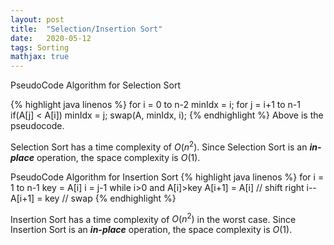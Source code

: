 ```yaml
---
layout: post
title:  "Selection/Insertion Sort"
date:   2020-05-12
tags: Sorting
mathjax: true
---
```


PseudoCode Algorithm for Selection Sort

{% highlight java linenos %}
for i = 0 to n-2
  minIdx = i;
  for j = i+1 to n-1
    if(A[j] < A[i]) minIdx = j;
  swap(A, minIdx, i);
{% endhighlight %}
Above is the pseudocode.

Selection Sort has a time complexity of $O(n^2)$. Since Selection Sort is an ***in-place*** operation, the space complexity is $O(1)$.

PseudoCode Algorithm for Insertion Sort
{% highlight java linenos %}
for i = 1 to n-1
  key = A[i]
  i = j-1
  while i>0 and A[i]>key
    A[i+1] = A[i] // shift right
    i--
  A[i+1] = key    // swap
{% endhighlight %}

Insertion Sort has a time complexity of $O(n^2)$ in the worst case. Since Insertion Sort is an ***in-place*** operation, the space complexity is $O(1)$.